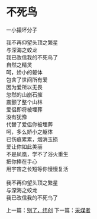 # 不死鸟
一小撮坏分子

我不再仰望头顶之繁星\
与深海之蛟龙\
我已改信我的不死鸟了\
自然之精灵\
呵，娇小的躯体\
包含了世间所有爱\
因为爱所以无畏\
忽然的山崩石摧\
震颤了整个山林\
爱侣即将被埋葬\
没有犹豫\
代替了爱侣你被埋葬\
呵，多么娇小之躯体\
已伤痕累累，烟消玉损\
爱让你如此美丽\
不是凤凰，学不了浴火重生\
把你捧在手心\
用宇宙之长短等你慢慢复活\
\
我不再仰望头顶之繁星\
与深海之蛟龙\
我已改信我的不死鸟了



上一篇：[别了，纬创](b507db8718be41cc93782116511f523f.md)  下一篇：[采煤者](c5bcac93106b4a5fab53854c55a41798.md)
